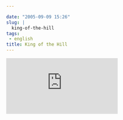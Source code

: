 ```yaml
---

date: "2005-09-09 15:26"
slug: |
  king-of-the-hill
tags:
 - english
title: King of the Hill
---
```


[![I am nerdier than 93% of all people. Are you nerdier? Click here to
find
out!](http://www.nerdtests.com/images/ft/nq.php?val=5780)](http://www.nerdtests.com/ft_nq.php?im)

